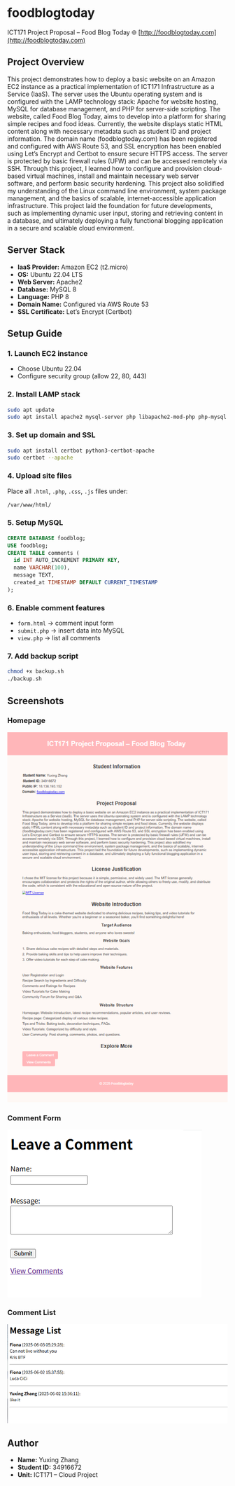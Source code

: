 # foodblogtoday
ICT171 Project Proposal – Food Blog Today
🌐 [http://foodblogtoday.com](http://foodblogtoday.com)
## Project Overview
This project demonstrates how to deploy a basic website on an Amazon EC2 instance as a practical implementation of ICT171 Infrastructure as a Service (IaaS). The server uses the Ubuntu operating system and is configured with the LAMP technology stack: Apache for website hosting, MySQL for database management, and PHP for server-side scripting. The website, called Food Blog Today, aims to develop into a platform for sharing simple recipes and food ideas. Currently, the website displays static HTML content along with necessary metadata such as student ID and project information. The domain name (foodblogtoday.com) has been registered and configured with AWS Route 53, and SSL encryption has been enabled using Let’s Encrypt and Certbot to ensure secure HTTPS access. The server is protected by basic firewall rules (UFW) and can be accessed remotely via SSH. Through this project, I learned how to configure and provision cloud-based virtual machines, install and maintain necessary web server software, and perform basic security hardening. This project also solidified my understanding of the Linux command line environment, system package management, and the basics of scalable, internet-accessible application infrastructure. This project laid the foundation for future developments, such as implementing dynamic user input, storing and retrieving content in a database, and ultimately deploying a fully functional blogging application in a secure and scalable cloud environment.

## Server Stack

- **IaaS Provider:** Amazon EC2 (t2.micro)
- **OS:** Ubuntu 22.04 LTS
- **Web Server:** Apache2
- **Database:** MySQL 8
- **Language:** PHP 8
- **Domain Name:** Configured via AWS Route 53
- **SSL Certificate:** Let’s Encrypt (Certbot)

## Setup Guide

### 1. Launch EC2 instance
- Choose Ubuntu 22.04
- Configure security group (allow 22, 80, 443)

### 2. Install LAMP stack
```bash
sudo apt update
sudo apt install apache2 mysql-server php libapache2-mod-php php-mysql
```

### 3. Set up domain and SSL
```bash
sudo apt install certbot python3-certbot-apache
sudo certbot --apache
```

### 4. Upload site files
Place all `.html`, `.php`, `.css`, `.js` files under:
```bash
/var/www/html/
```

### 5. Setup MySQL
```sql
CREATE DATABASE foodblog;
USE foodblog;
CREATE TABLE comments (
  id INT AUTO_INCREMENT PRIMARY KEY,
  name VARCHAR(100),
  message TEXT,
  created_at TIMESTAMP DEFAULT CURRENT_TIMESTAMP
);
```

### 6. Enable comment features
- `form.html` → comment input form  
- `submit.php` → insert data into MySQL  
- `view.php` → list all comments

### 7. Add backup script
```bash
chmod +x backup.sh
./backup.sh
```
## Screenshots

### Homepage
![Homepage](screenshots/index.png)

### Comment Form
![Comment Form](screenshots/comment.png)

### Comment List
![Comment View](screenshots/view.png)

## Author

- **Name:** Yuxing Zhang  
- **Student ID:** 34916672  
- **Unit:** ICT171 – Cloud Project

